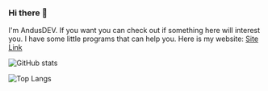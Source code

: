 ### Hi there 👋
I'm AndusDEV. If you want you can check out if something here will interest you. I have some little programs that can help you.
Here is my website: [Site Link](https://andusdev.github.io)

![GitHub stats](https://github-readme-stats.vercel.app/api?username=AndusDEV&bg_color=30,e96443,904e95&title_color=fff&text_color=fff)

![Top Langs](https://github-readme-stats.vercel.app/api/top-langs/?username=AndusDEV&layout=compact&bg_color=30,e96443,904e95&title_color=fff&text_color=fff)
